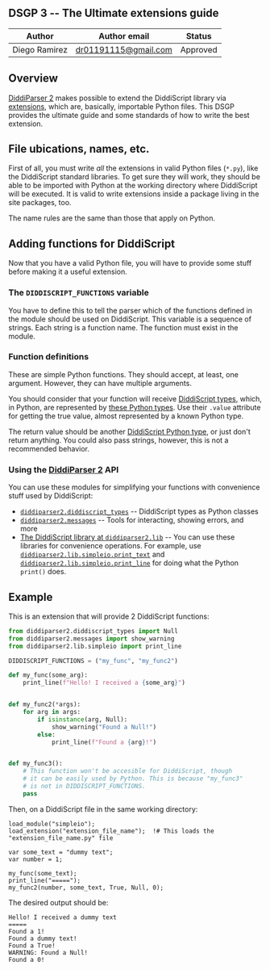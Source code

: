 ## DSGP 3 -- The Ultimate extensions guide

| Author        | Author email         | Status   |
|---------------|----------------------|----------|
| Diego Ramirez | dr01191115@gmail.com | Approved |

## Overview

[DiddiParser 2][1] makes possible to extend the DiddiScript library via [extensions](https://diddiparser2.readthedocs.io/en/latest/language/load_extension.html), which
are, basically, importable Python files. This DSGP provides the ultimate guide and some standards of how to write the best extension.

## File ubications, names, etc.

First of all, you must write _all_ the extensions in valid Python files (`*.py`), like the DiddiScript standard libraries. To get sure they will work, they should be able to
be imported with Python at the working directory where DiddiScript will be executed. It is valid to write extensions inside a package living in the site packages, too.

The name rules are the same than those that apply on Python.

## Adding functions for DiddiScript

Now that you have a valid Python file, you will have to provide some stuff before making it a useful extension.

### The `DIDDISCRIPT_FUNCTIONS` variable

You have to define this to tell the parser which of the functions defined in the module should be used on DiddiScript. This variable is a sequence of strings.
Each string is a function name. The function must exist in the module.

### Function definitions

These are simple Python functions. They should accept, at least, one argument. However, they can have multiple arguments.

You should consider that your function will receive [DiddiScript types][2], which, in Python, are represented by [these Python types][3].
Use their `.value` attribute for getting the true value, almost represented by a known Python type.

The return value should be another [DiddiScript Python type][3], or just don't return anything. You could also pass strings, however, this is not a recommended behavior.

### Using the [DiddiParser 2][1] API

You can use these modules for simplifying your functions with convenience stuff used by DiddiScript:

- [`diddiparser2.diddiscript_types`][3] -- DiddiScript types as Python classes
- [`diddiparser2.messages`][4] -- Tools for interacting, showing errors, and more
- [The DiddiScript library at `diddiparser2.lib`][5] -- You can use these libraries for convenience operations.
  For example, use [`diddiparser2.lib.simpleio.print_text`][6] and [`diddiparser2.lib.simpleio.print_line`][7] for doing what the Python `print()` does.

## Example

This is an extension that will provide 2 DiddiScript functions:

```python
from diddiparser2.diddiscript_types import Null
from diddiparser2.messages import show_warning
from diddiparser2.lib.simpleio import print_line

DIDDISCRIPT_FUNCTIONS = ("my_func", "my_func2")

def my_func(some_arg):
    print_line(f"Hello! I received a {some_arg}")


def my_func2(*args):
    for arg in args:
        if isinstance(arg, Null):
            show_warning("Found a Null!")
        else:
            print_line(f"Found a {arg}!")


def my_func3():
    # This function won't be accesible for DiddiScript, though
    # it can be easily used by Python. This is because "my_func3"
    # is not in DIDDISCRIPT_FUNCTIONS.
    pass
```

Then, on a DiddiScript file in the same working directory:

```
load_module("simpleio");
load_extension("extension_file_name");  !# This loads the "extension_file_name.py" file

var some_text = "dummy text";
var number = 1;

my_func(some_text);
print_line("=====");
my_func2(number, some_text, True, Null, 0);
```

The desired output should be:

```
Hello! I received a dummy text
=====
Found a 1!
Found a dummy text!
Found a True!
WARNING: Found a Null!
Found a 0!
```

<!-- A few links below -->

[1]: https://github.com/DiddiLeija/diddiparser2
[2]: https://diddiparser2.readthedocs.io/en/latest/language/variables.html#list-of-allowed-types
[3]: https://diddiparser2.readthedocs.io/en/latest/reference.html#module-diddiparser2.diddiscript_types
[4]: https://diddiparser2.readthedocs.io/en/latest/reference.html#module-diddiparser2.messages
[5]: https://diddiparser2.readthedocs.io/en/latest/language/stdlib/index.html
[6]: https://diddiparser2.readthedocs.io/en/latest/language/stdlib/simpleio.html#print_text
[7]: https://diddiparser2.readthedocs.io/en/latest/language/stdlib/simpleio.html#print_line
